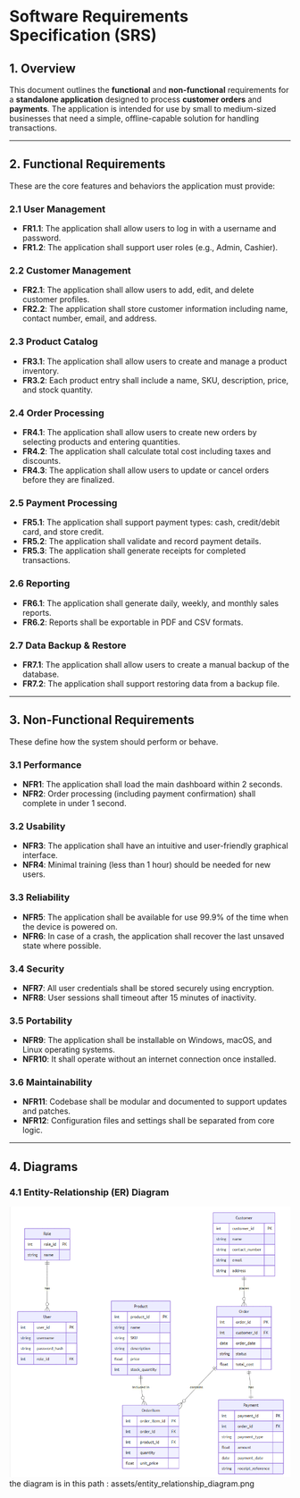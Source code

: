 # Software Requirements Specification (SRS)

## 1. Overview

This document outlines the **functional** and **non-functional** requirements for a **standalone application** designed to process **customer orders** and **payments**. The application is intended for use by small to medium-sized businesses that need a simple, offline-capable solution for handling transactions.

---

## 2. Functional Requirements

These are the core features and behaviors the application must provide:

### 2.1 User Management
- **FR1.1**: The application shall allow users to log in with a username and password.
- **FR1.2**: The application shall support user roles (e.g., Admin, Cashier).

### 2.2 Customer Management
- **FR2.1**: The application shall allow users to add, edit, and delete customer profiles.
- **FR2.2**: The application shall store customer information including name, contact number, email, and address.

### 2.3 Product Catalog
- **FR3.1**: The application shall allow users to create and manage a product inventory.
- **FR3.2**: Each product entry shall include a name, SKU, description, price, and stock quantity.

### 2.4 Order Processing
- **FR4.1**: The application shall allow users to create new orders by selecting products and entering quantities.
- **FR4.2**: The application shall calculate total cost including taxes and discounts.
- **FR4.3**: The application shall allow users to update or cancel orders before they are finalized.

### 2.5 Payment Processing
- **FR5.1**: The application shall support payment types: cash, credit/debit card, and store credit.
- **FR5.2**: The application shall validate and record payment details.
- **FR5.3**: The application shall generate receipts for completed transactions.

### 2.6 Reporting
- **FR6.1**: The application shall generate daily, weekly, and monthly sales reports.
- **FR6.2**: Reports shall be exportable in PDF and CSV formats.

### 2.7 Data Backup & Restore
- **FR7.1**: The application shall allow users to create a manual backup of the database.
- **FR7.2**: The application shall support restoring data from a backup file.

---

## 3. Non-Functional Requirements

These define how the system should perform or behave.

### 3.1 Performance
- **NFR1**: The application shall load the main dashboard within 2 seconds.
- **NFR2**: Order processing (including payment confirmation) shall complete in under 1 second.

### 3.2 Usability
- **NFR3**: The application shall have an intuitive and user-friendly graphical interface.
- **NFR4**: Minimal training (less than 1 hour) should be needed for new users.

### 3.3 Reliability
- **NFR5**: The application shall be available for use 99.9% of the time when the device is powered on.
- **NFR6**: In case of a crash, the application shall recover the last unsaved state where possible.

### 3.4 Security
- **NFR7**: All user credentials shall be stored securely using encryption.
- **NFR8**: User sessions shall timeout after 15 minutes of inactivity.

### 3.5 Portability
- **NFR9**: The application shall be installable on Windows, macOS, and Linux operating systems.
- **NFR10**: It shall operate without an internet connection once installed.

### 3.6 Maintainability
- **NFR11**: Codebase shall be modular and documented to support updates and patches.
- **NFR12**: Configuration files and settings shall be separated from core logic.

---

## 4. Diagrams

### 4.1 Entity-Relationship (ER) Diagram
![ER Diagram](assets/entity_relationship_diagram.png)
the diagram is in this path :
assets/entity_relationship_diagram.png
